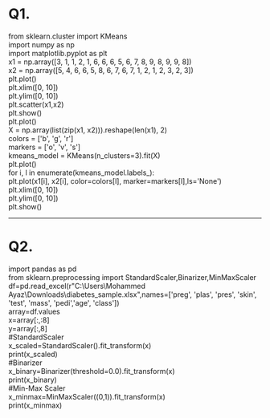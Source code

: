 # Q1.
from sklearn.cluster import KMeans  
import numpy as np  
import matplotlib.pyplot as plt  
x1 = np.array([3, 1, 1, 2, 1, 6, 6, 6, 5, 6, 7, 8, 9, 8, 9, 9, 8])  
x2 = np.array([5, 4, 6, 6, 5, 8, 6, 7, 6, 7, 1, 2, 1, 2, 3, 2, 3])  
plt.plot()  
plt.xlim([0, 10])  
plt.ylim([0, 10])  
plt.scatter(x1,x2)  
plt.show()  
plt.plot()  
X = np.array(list(zip(x1, x2))).reshape(len(x1), 2)  
colors = ['b', 'g', 'r']  
markers = ['o', 'v', 's']  
kmeans_model = KMeans(n_clusters=3).fit(X)  
plt.plot()  
for i, l in enumerate(kmeans_model.labels_):  
    plt.plot(x1[i], x2[i], color=colors[l], marker=markers[l],ls='None')  
plt.xlim([0, 10])  
plt.ylim([0, 10])  
plt.show()   
                                                                   

---

# Q2.
import pandas as pd  
from sklearn.preprocessing import StandardScaler,Binarizer,MinMaxScaler  
df=pd.read_excel(r"C:\Users\Mohammed Ayaz\Downloads\diabetes_sample.xlsx",names=['preg', 'plas', 'pres', 'skin', 'test', 'mass', 'pedi','age', 'class'])  
array=df.values  
x=array[:,:8]  
y=array[:,8]  
#StandardScaler  
x_scaled=StandardScaler().fit_transform(x)  
print(x_scaled)  
#Binarizer  
x_binary=Binarizer(threshold=0.0).fit_transform(x)  
print(x_binary)  
#Min-Max Scaler  
x_minmax=MinMaxScaler((0,1)).fit_transform(x)  
print(x_minmax)  
                                                                   
